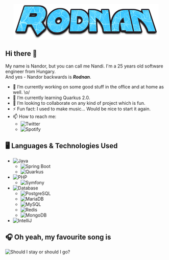 <div align="center">
    <img src="header.png"> 
</div>

## Hi there 👋
My name is Nandor, but you can call me Nandi. I'm a 25 years old software engineer from Hungary.  
And yes - Nandor backwards is ***Rodnan***.
- 🔭 I’m currently working on some good stuff in the office and at home as well. \o/
- 🌱 I’m currently learning Quarkus 2.0.
- 👯 I’m looking to collaborate on any kind of project which is fun.
- ⚡ Fun fact: I used to make music... Would be nice to start it again.
- 📫 How to reach me: 
    - ![Twitter](https://img.shields.io/twitter/follow/therealhnk?style=for-the-badge&logo=twitter)
    - ![Spotify](https://img.shields.io/badge/Spotify-gray?style=for-the-badge&logo=spotify&link=https://open.spotify.com/user/11139842954?si=7a763ee8bafc46b4)

## 🖥️ Languages & Technologies Used
- ![Java](https://img.shields.io/badge/Language-Java-yellow?style=for-the-badge&logo=java)
  - ![Spring Boot](https://img.shields.io/badge/Technology-Spring%20Boot-green?style=for-the-badge&logo=spring)
  - ![Quarkus](https://img.shields.io/badge/Technology-Quarkus-blue?style=for-the-badge&logo=quarkus)
- ![PHP](https://img.shields.io/badge/Language-PHP-blue?style=for-the-badge&logo=php)
  - ![Symfony](https://img.shields.io/badge/Technology-Symfony-blue?style=for-the-badge&logo=Symfony)
- ![Database](https://img.shields.io/badge/Persistence-Database-blue?style=for-the-badge)
  - ![PostgreSQL](https://img.shields.io/badge/Technology-PostgreSQL-blue?style=for-the-badge&logo=Postgresql)
  - ![MariaDB](https://img.shields.io/badge/Technology-MariaDB-white?style=for-the-badge&logo=mariadb)  
  - ![MySQL](https://img.shields.io/badge/Technology-MySQL-blue?style=for-the-badge&logo=mysql)
  - ![Redis](https://img.shields.io/badge/Technology-Redis-red?style=for-the-badge&logo=Redis)
  - ![MongoDB](https://img.shields.io/badge/Technology-MongoDB-green?style=for-the-badge&logo=mongodb)
- ![IntelliJ](https://img.shields.io/badge/IDE-IntelliJ-red?style=for-the-badge&logo=IntelliJ%20IDEA)


## 🎧 Oh yeah, my favourite song is
![Should I stay or should I go?](https://img.shields.io/badge/Should%20I%20stay%20or%20should%20I%20go%20-gray?style=for-the-badge&logo=spotify&link=https://open.spotify.com/track/39shmbIHICJ2Wxnk1fPSdz?si=54d7eca029d045c2)